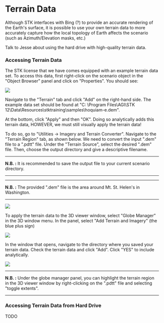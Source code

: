 # Terrain Data
Although STK interfaces with Bing (?) to provide an accurate rendering of the Earth's surface, it is possible to use your own terrain data to more accurately capture how the local topology of Earth affects the scenario (such as Azimuth/Elevation masks, etc.)

Talk to Jesse about using the hard drive with high-quality terrain data.

### Accessing Terrain Data

The STK license that we have comes equipped with an example terrain data set. To access this data, first right-click on the scenario object in the "Object Browser" panel and click on "Properties". You should see:

![](terrain_window.PNG)

Navigate to the "Terrain" tab and click "Add" on the right-hand side. The example data set should be found at "C: \\Program Files\\AGI\\STK 12\\Data\\Resources\\stktraining\\samples\\hoquiam-e.dem". 

At the bottom, click "Apply" and then "OK". Doing so analytically adds this terrain data, HOWEVER, we must still visually apply the terrain data!

To do so, go to "Utilities -> Imagery and Terrain Converter". Navigate to the "Terrain Region" tab, as shown below. We need to convert the input ".dem" file to a ".pdtt" file. Under the "Terrain Source", select the desired ".dem" file. Then, choose the output directory and give a descriptive filename.

- - - 
**N.B. :** It is recommended to save the output file to your current scenario directory.
- - -
- - - 
**N.B. :** The provided ".dem" file is the area around Mt. St. Helen's in Washington.
- - -

![](terrain_converter_window.PNG)

To apply the terrain data to the 3D viewer window, select "Globe Manager" in the 3D window menu. In the panel, select "Add Terrain and Imagery" (the blue plus sign)

![](globe_manager.PNG)

In the window that opens, navigate to the directory where you saved your terrain data. Check the terrain data and click "Add". Click "YES" to include analytically.

![](terrain_window.PNG)

- - -
**N.B. :** Under the globe manager panel, you can highlight the terrain region in the 3D viewer window by right-clicking on the ".pdtt" file and selecting "toggle extents".
- - - 

### Accessing Terrain Data from Hard Drive
TODO
